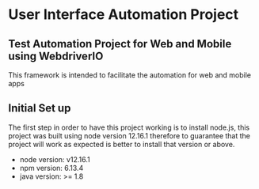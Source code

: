 # User Interface Automation Project
 
 ## Test Automation Project for Web and Mobile using WebdriverIO
 
 This framework is intended to facilitate the automation for web and mobile apps
 
 ## Initial Set up
 
The first step in order to have this project working is to install node.js, this project was built using node version 12.16.1 therefore to guarantee that the project will work as expected is better to install that version or above.

 - node version: v12.16.1
 - npm version: 6.13.4
 - java version: >= 1.8
